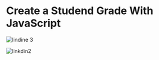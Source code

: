 <h1>Create a Studend  Grade  With JavaScript </h1>



![lindine 3](https://github.com/Siddiquiweb/Student-Grade-JavaScript/assets/157453608/012e6c2c-caea-4edc-a13e-ec972e18fb29)


![linkdin2](https://github.com/Siddiquiweb/Student-Grade-JavaScript/assets/157453608/f82697af-d411-4684-a936-ee85c950aafe)
